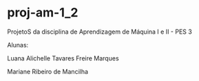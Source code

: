# proj-am-1_2
ProjetoS da disciplina de Aprendizagem de Máquina I e II - PES 3

Alunas: 

Luana Alichelle Tavares Freire Marques

Mariane Ribeiro de Mancilha
